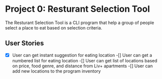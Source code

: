 # Project 0: Resturant Selection Tool
The Resturant Selection Tool is a CLI program that help a group of people select a place to eat based on selection criteria.

## User Stories

-[X] User can get instant suggestion for eating location
-[] User can get a numbered list for eating location
-[] User can get list of locations based on price, food genre, and distance from Liv+ apartments
-[] User can add new locations to the program inventory
